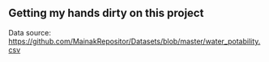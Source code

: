 ## Getting my hands dirty on this project
Data source: https://github.com/MainakRepositor/Datasets/blob/master/water_potability.csv
